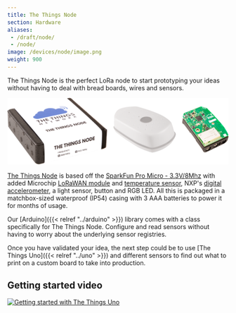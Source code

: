 ```yaml
---
title: The Things Node
section: Hardware
aliases:
 - /draft/node/
 - /node/
image: /devices/node/image.png
weight: 900
---
```


The Things Node is the perfect LoRa node to start prototyping your ideas without having to deal with bread boards, wires and sensors.

![Box, Casing and PCBA](image.png)

[The Things Node](http://thethingsproducts.com/#the-things-product-buy) is based off the [SparkFun Pro Micro - 3.3V/8Mhz](https://www.sparkfun.com/products/12587) with added Microchip [LoRaWAN module](http://www.microchip.com/design-centers/wireless-connectivity/embedded-wireless/lora-technology) and [temperature sensor](http://www.microchip.com/wwwproducts/en/en530196), NXP's [digital accelerometer](http://www.nxp.com/products/sensors/accelerometers/3-axis-accelerometers/2g-4g-8g-low-g-12-bit-digital-accelerometer:MMA8452Q), a light sensor, button and RGB LED. All this is packaged in a matchbox-sized waterproof (IP54) casing with 3 AAA batteries to power it for months of usage.

Our [Arduino]({{< relref "../arduino" >}}) library comes with a class specifically for The Things Node. Configure and read sensors without having to worry about the underlying sensor registries.

Once you have validated your idea, the next step could be to use [The Things Uno]({{< relref "../uno" >}}) and different sensors to find out what to print on a custom board to take into production.



## Getting started video

[![Getting started with The Things Uno](http://img.youtube.com/vi/tapK6EINx1k/0.jpg)](https://www.youtube.com/watch?v=tapK6EINx1k&feature=youtu.be)
